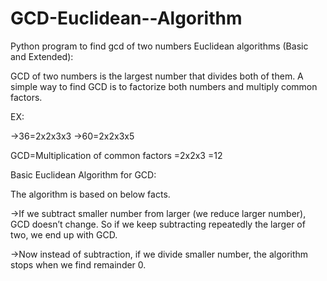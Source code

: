 # GCD-Euclidean--Algorithm
Python program to find gcd of two numbers
Euclidean algorithms (Basic and Extended):

GCD of two numbers is the largest number that divides both of them. A simple way to find GCD is to factorize both numbers and multiply common factors.

EX:

->36=2x2x3x3
->60=2x2x3x5

GCD=Multiplication of common factors
   =2x2x3
   =12

Basic Euclidean Algorithm for GCD:

The algorithm is based on below facts.

->If we subtract smaller number from larger (we reduce larger number), GCD doesn’t change. So if we keep subtracting repeatedly the larger of two, we end up with GCD.

->Now instead of subtraction, if we divide smaller number, the algorithm stops when we find remainder 0.

